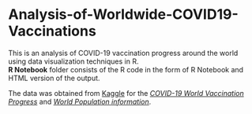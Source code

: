 # Analysis-of-Worldwide-COVID19-Vaccinations
This is an analysis of COVID-19 vaccination progress around the world using data visualization techniques in R. </br>
**R Notebook** folder consists of the R code in the form of R Notebook and HTML version of the output.

The data was obtained from [Kaggle](https://www.kaggle.com/) for the [*COVID-19 World Vaccination Progress*](https://www.kaggle.com/gpreda/covid-world-vaccination-progress) and [*World Population information*](https://www.kaggle.com/dikshabhati2002/world-population).

